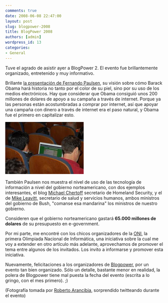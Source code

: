 ```yaml
---
comments: true
date: 2008-06-08 22:47:00
layout: post
slug: blogpower-2008
title: BlogPower 2008
authors: [admin]
wordpress_id: 13
categories:
- General
---
```


Tuve el agrado de asistir ayer a BlogPower 2. El evento fue brillantemente organizado, entretenido y muy informativo.

Brillante [la presentación de Fernando Paulsen](http://www.blogpower.cl/2008/06/07/fernando-paulse-y-su-mirada-sobre-las-primarias-en-estados-unidos/), su visión sobre cómo Barack Obama hará historia no tanto por el color de su piel, sino por su uso de los medios electrónicos. Hay que considerar que Obama consiguió unos 200 millones de dolares de apoyo a su campaña a través de internet. Porque ya las personas están acostumbradas a comprar por internet, así que apoyar una campaña con dinero a través de internet era el paso natural, y Obama fue el primero en capitalizar esto.

![blogpower2.jpg](blogpower2.jpg)

También Paulsen nos muestra el nivel de uso de las tecnología de información a nivel del gobierno norteamericano, con dos ejemplos interesantes, el blog [Michael Chertoff](http://www.dhs.gov/journal/leadership/) secretario de Homeland Security, y el de [Mike Leavitt,](http://secretarysblog.hhs.gov/) secretario de salud y servicios humanos, ambos ministros del gobierno de Bush, "comanse esa mandarina" los ministros de nuestro gobierno.

Consideren que el gobierno norteamericano gastará **65.000 millones de dolares** de su presupuesto en e-government.

Por mi parte, me encontré con los chicos organizadores de la [ONI](http://www.oni.cl/), la primera Olimpiada Nacional de Informática, una iniciativa sobre la cual me voy a extender en otro artículo más adelante, aprovechamos de promover el tema entre algunos de los invitados. Los invito a informarse y promover esta iniciativa.

Nuevamente, felicitaciones a los organizadores de [Blogpower](http://www.blogpower.cl/), por un evento tan bien organizado. Sólo un detalle, bastante menor en realidad, la polera de Blogpower tiene mal puesta la fecha del evento (escrita a lo gringo, con el mes primero). ;)

(Fotografía tomada por [Roberto Arancibia](http://www.flickr.com/photos/robertoarancibia/), sorprendido twitteando durante el evento)



